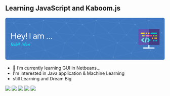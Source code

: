 ## Learning JavaScript and Kaboom.js
![Header](./github-header-image.png)

- 🌱 I’m currently learning GUI in Netbeans...
-  I'm interested in Java application & Machine Learning
-  still Learning and Dream Big
  
![](http://github-profile-summary-cards.vercel.app/api/cards/profile-details?username=bill-ion-ux&theme=aura)
![](http://github-profile-summary-cards.vercel.app/api/cards/repos-per-language?username=bill-ion-ux&theme=aura)
![](http://github-profile-summary-cards.vercel.app/api/cards/most-commit-language?username=bill-ion-ux&theme=aura)
![](http://github-profile-summary-cards.vercel.app/api/cards/stats?username=bill-ion-ux&theme=aura)
![](http://github-profile-summary-cards.vercel.app/api/cards/productive-time?username=bill-ion-ux&theme=aura&utcOffset=8)


